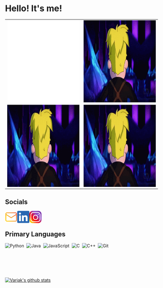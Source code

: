 # Hello! It's me!
|           |            | 
|----------|:-------------:|
| <img src="https://github.com/varjakw/varjakw/blob/main/bio.svg" width="480" height="270" /> |  <img src="https://github.com/varjakw/varjakw/blob/main/final-space-kiss-face.gif" width="480" height="270" /> |
| <img src="https://github.com/varjakw/varjakw/blob/main/final-space-kiss-face.gif" width="480" height="270" />  |  <img src="https://github.com/varjakw/varjakw/blob/main/final-space-kiss-face.gif" width="480" height="270" /> |


  
## Socials
<a href="mailto:vwolfe@tcd.ie" target="_blank"><img align="left" alt="Varjak | Email" width="40px" src="https://github.com/varjakw/varjakw/blob/main/email.png" /></a>
<a href="https://www.linkedin.com/in/varjak/" target="_blank"><img align="left" alt="Varjak | LinkedIn" width="40px" src="https://github.com/varjakw/varjakw/blob/main/linkedin.png" /></a>
<a href="https://instagram.com/varjakw" target="_blank"><img align="left" alt="Varjak | Instagram" width="40px" src="https://github.com/varjakw/varjakw/blob/main/insta.png" /></a>


  </br>
   </br>
  
## Primary Languages
<!--
<a href="" target="_blank"><img align="left" alt="HTML5" width="100px" src="https://github.com/varjakw/varjakw/blob/main/python.png" /></a>
<a href="" target="_blank"><img align="left" alt="CSS3" width="60px" src="https://github.com/varjakw/varjakw/blob/main/java.png" /></a>
![Python](https://img.shields.io/badge/-Python-05122A?style=flat&logo=python)&nbsp;
-->
![Python](https://img.shields.io/badge/-Python-05122A?style=flat&logo=python)&nbsp;
![Java](https://img.shields.io/badge/-Java-05122A?style=flat&logo=Java&logoColor=FFA518)&nbsp;
![JavaScript](https://img.shields.io/badge/-JavaScript-05122A?style=flat&logo=javascript)&nbsp;
![C](https://img.shields.io/badge/-C-05122A?style=flat&logo=C&logoColor=A8B9CC)&nbsp;
![C++](https://img.shields.io/badge/-C++-05122A?style=flat&logo=C%2B%2B&logoColor=00599C)&nbsp;
![Git](https://img.shields.io/badge/-Git-05122A?style=flat&logo=git)&nbsp;

   </br>
   </br>
   </br>
   </br>
   
   
  
  [![Varjak's github stats](https://github-readme-stats.vercel.app/api?username=varjakw&include_all_commits=true&count_private=true&show_icons=true&line_height=20&title_color=FFFFFF&icon_color=FFFFFF&text_color=FFFFFF&bg_color=0D1117)](https://github.com/anuraghazra/github-readme-stats)



<!-- comment// 
<p float="left">
  <img src="https://github.com/varjakw/varjakw/blob/main/bio.svg" width="480" height="270" />
  <img src="https://github.com/varjakw/varjakw/blob/main/final-space-kiss-face.gif" width="480" height="270" /> 
</p>

<img align="left" width="480" height="270" src="https://github.com/varjakw/varjakw/blob/main/bio.svg">

<img align="right" width="480" height="270" src="https://github.com/varjakw/varjakw/blob/main/final-space-kiss-face.gif">   //comment-->









